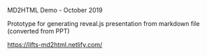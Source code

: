 
MD2HTML Demo - October 2019

Prototype for generating reveal.js presentation from markdown file (converted from PPT)

https://lifts-md2html.netlify.com/
